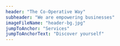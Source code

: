 ```yaml
---
header: "The Co-Operative Way"
subheader: "We are empowering businesses"
imageFileName: "header-bg.jpg"
jumpToAnchor: "Services"
jumpToAnchorText: "Discover yourself"
---
```


